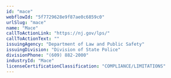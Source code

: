 ```yaml
---
id: "mace"
webflowId: "5f7729628e9f87ae0c6859c0"
urlSlug: "mace"
name: "Mace"
callToActionLink: "https://nj.gov/lps/"
callToActionText: ""
issuingAgency: "Department of Law and Public Safety"
issuingDivision: "Division of State Police"
divisionPhone: "(609) 882-2000"
industryId: "Mace"
licenseCertificationClassification: "COMPLIANCE/LIMITATIONS"
---
```

